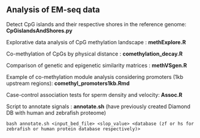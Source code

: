 ## Analysis of EM-seq data

Detect CpG islands and their respective shores in the reference genome: **CpGislandsAndShores.py**

Explorative data analysis of CpG methylation landscape : **methExplore.R**

Co-methylation of CpGs by physical distance : **comethylation_decay.R**

Comparison of genetic and epigenetic similarity matrices : **methVSgen.R**

Example of co-methylation module analysis considering promoters (1kb upstream regions): **comethyl_promoters1kb.Rmd**

Case-control association tests for sperm density and velocity: **Assoc.R**

Script to annotate signals : **annotate.sh** (have previously created Diamond DB with human and zebrafish proteome)



```{shell}
bash annotate.sh <input_bed_file> <slop_value> <database (zf or hs for zebrafish or human protein database respectively)>
```
